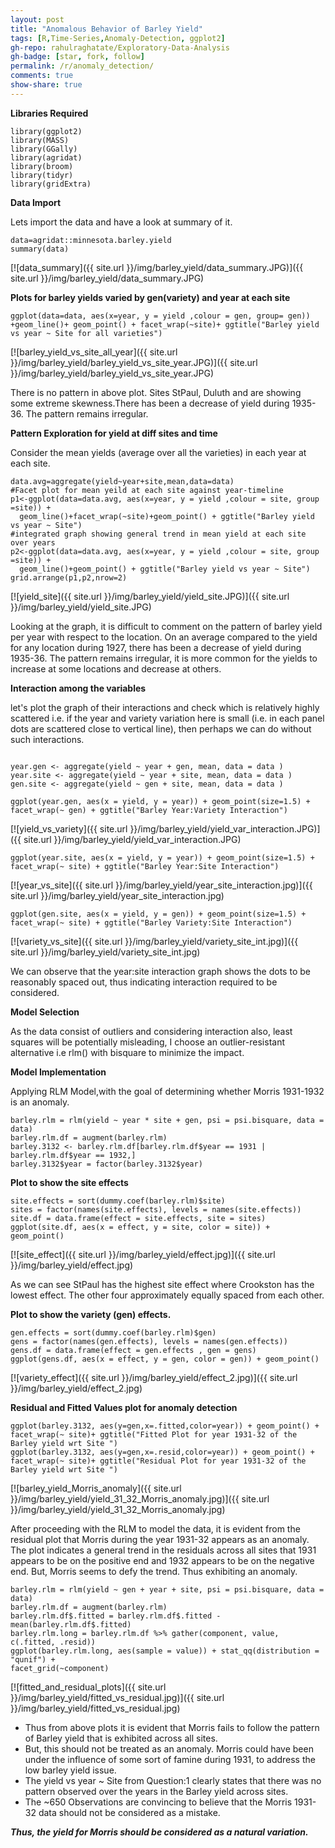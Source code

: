 ```yaml
---
layout: post
title: "Anomalous Behavior of Barley Yield"
tags: [R,Time-Series,Anomaly-Detection, ggplot2]
gh-repo: rahulraghatate/Exploratory-Data-Analysis
gh-badge: [star, fork, follow]
permalink: /r/anomaly_detection/
comments: true
show-share: true
---
```


**Libraries Required**

```{r}
library(ggplot2)
library(MASS)
library(GGally)
library(agridat)
library(broom)
library(tidyr)
library(gridExtra)
```

**Data Import**

Lets import the data and have a look at summary of it.
```{r}
data=agridat::minnesota.barley.yield
summary(data)
```

[![data_summary]({{ site.url }}/img/barley_yield/data_summary.JPG)]({{ site.url }}/img/barley_yield/data_summary.JPG)


**Plots for barley yields varied by gen(variety) and year at each site**

```{r}
ggplot(data=data, aes(x=year, y = yield ,colour = gen, group= gen)) +geom_line()+ geom_point() + facet_wrap(~site)+ ggtitle("Barley yield vs year ~ Site for all varieties")
```

[![barley_yield_vs_site_all_year]({{ site.url }}/img/barley_yield/barley_yield_vs_site_year.JPG)]({{ site.url }}/img/barley_yield/barley_yield_vs_site_year.JPG)


There is no pattern in above plot. Sites StPaul, Duluth and  are showing some extreme skewness.There has been a decrease of yield during 1935-36. The pattern remains irregular.

**Pattern Exploration for yield at diff sites and time**

Consider the mean yields (average over all the varieties) in each year at each site.
```{r}
data.avg=aggregate(yield~year+site,mean,data=data)
#Facet plot for mean yeild at each site against year-timeline
p1<-ggplot(data=data.avg, aes(x=year, y = yield ,colour = site, group =site)) + 
  geom_line()+facet_wrap(~site)+geom_point() + ggtitle("Barley yield vs year ~ Site")
#integrated graph showing general trend in mean yield at each site over years 
p2<-ggplot(data=data.avg, aes(x=year, y = yield ,colour = site, group =site)) + 
  geom_line()+geom_point() + ggtitle("Barley yield vs year ~ Site")
grid.arrange(p1,p2,nrow=2)
```

[![yield_site]({{ site.url }}/img/barley_yield/yield_site.JPG)]({{ site.url }}/img/barley_yield/yield_site.JPG)


Looking at the graph, it is difficult to comment on the pattern of barley yield per year with respect to the location. On an average compared to the yield for any location during 1927, there has been a decrease of yield during 1935-36. The pattern remains irregular, it is more common for the yields to increase at some locations and decrease at others.

**Interaction among the variables**

let's plot the graph of their interactions and check which is relatively highly scattered i.e. if the year and variety variation here is small (i.e. in each  panel dots are scattered close to vertical line), then perhaps we can do without such interactions.
```{r}

year.gen <- aggregate(yield ~ year + gen, mean, data = data )
year.site <- aggregate(yield ~ year + site, mean, data = data )
gen.site <- aggregate(yield ~ gen + site, mean, data = data )

ggplot(year.gen, aes(x = yield, y = year)) + geom_point(size=1.5) + facet_wrap(~ gen) + ggtitle("Barley Year:Variety Interaction")
```

[![yield_vs_variety]({{ site.url }}/img/barley_yield/yield_var_interaction.JPG)]({{ site.url }}/img/barley_yield/yield_var_interaction.JPG)

```{r}
ggplot(year.site, aes(x = yield, y = year)) + geom_point(size=1.5) + facet_wrap(~ site) + ggtitle("Barley Year:Site Interaction")
```
[![year_vs_site]({{ site.url }}/img/barley_yield/year_site_interaction.jpg)]({{ site.url }}/img/barley_yield/year_site_interaction.jpg)

```{r}
ggplot(gen.site, aes(x = yield, y = gen)) + geom_point(size=1.5) + facet_wrap(~ site) + ggtitle("Barley Variety:Site Interaction")
```
[![variety_vs_site]({{ site.url }}/img/barley_yield/variety_site_int.jpg)]({{ site.url }}/img/barley_yield/variety_site_int.jpg)

We can observe that the year:site interaction graph shows the dots to be reasonably spaced out, thus indicating interaction required to be considered.

**Model Selection**

As the data consist of outliers and considering interaction also, least squares will be potentially misleading, I choose an outlier-resistant alternative i.e rlm() with bisquare to minimize the impact.

**Model Implementation**

Applying RLM Model,with the goal of determining whether Morris 1931-1932 is an anomaly.
```{r}
barley.rlm = rlm(yield ~ year * site + gen, psi = psi.bisquare, data = data)
barley.rlm.df = augment(barley.rlm)
barley.3132 <- barley.rlm.df[barley.rlm.df$year == 1931 | barley.rlm.df$year == 1932,]
barley.3132$year = factor(barley.3132$year)
```
**Plot to show the site effects**
```{r}
site.effects = sort(dummy.coef(barley.rlm)$site)
sites = factor(names(site.effects), levels = names(site.effects))
site.df = data.frame(effect = site.effects, site = sites)
ggplot(site.df, aes(x = effect, y = site, color = site)) + geom_point()
```

[![site_effect]({{ site.url }}/img/barley_yield/effect.jpg)]({{ site.url }}/img/barley_yield/effect.jpg)


As we can see StPaul has the highest site effect where Crookston has the lowest effect. The other four approximately equally spaced from each other.

**Plot to show the variety (gen) effects.**
```{r}
gen.effects = sort(dummy.coef(barley.rlm)$gen)
gens = factor(names(gen.effects), levels = names(gen.effects))
gens.df = data.frame(effect = gen.effects , gen = gens)
ggplot(gens.df, aes(x = effect, y = gen, color = gen)) + geom_point()
```

[![variety_effect]({{ site.url }}/img/barley_yield/effect_2.jpg)]({{ site.url }}/img/barley_yield/effect_2.jpg)



**Residual and Fitted Values plot for anomaly detection**
```{r}
ggplot(barley.3132, aes(y=gen,x=.fitted,color=year)) + geom_point() + facet_wrap(~ site)+ ggtitle("Fitted Plot for year 1931-32 of the Barley yield wrt Site ")
ggplot(barley.3132, aes(y=gen,x=.resid,color=year)) + geom_point() + facet_wrap(~ site)+ ggtitle("Residual Plot for year 1931-32 of the Barley yield wrt Site ")
```

[![barley_yield_Morris_anomaly]({{ site.url }}/img/barley_yield/yield_31_32_Morris_anomaly.jpg)]({{ site.url }}/img/barley_yield/yield_31_32_Morris_anomaly.jpg)


After proceeding with the RLM to model the data, it is evident from the residual plot that Morris during the year 1931-32 appears as an anomaly. The plot indicates a general trend in the residuals across all sites that 1931 appears to be on the positive end and 1932 appears to be on the negative end. But, Morris seems to defy the trend. Thus exhibiting an anomaly.
```{r}
barley.rlm = rlm(yield ~ gen + year + site, psi = psi.bisquare, data = data)
barley.rlm.df = augment(barley.rlm)
barley.rlm.df$.fitted = barley.rlm.df$.fitted - mean(barley.rlm.df$.fitted)
barley.rlm.long = barley.rlm.df %>% gather(component, value, c(.fitted, .resid))
ggplot(barley.rlm.long, aes(sample = value)) + stat_qq(distribution = "qunif") +
facet_grid(~component)
```

[![fitted_and_residual_plots]({{ site.url }}/img/barley_yield/fitted_vs_residual.jpg)]({{ site.url }}/img/barley_yield/fitted_vs_residual.jpg)


* Thus from above plots it is evident that Morris fails to follow the pattern of Barley yield that is exhibited across all sites. 
* But, this should not be treated as an anomaly. Morris could have been under the influence of some sort of famine during 1931, to address the low barley yield issue.
* The yield vs year ~ Site from Question:1 clearly states that there was no pattern observed over the years in the Barley yield across sites.
* The ~650 Observations are convincing to believe that the Morris 1931-32 data should not be considered as a mistake.

_**Thus, the yield for Morris should be considered as a natural variation.**_
